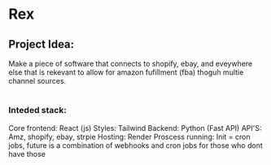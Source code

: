 # Rex

## Project Idea:
Make a piece of software that connects to shopify, ebay, and eveywhere else that is rekevant to allow
for amazon fufillment (fba) thoguh multie channel sources.

#
### Inteded stack:
Core frontend: React (js)
Styles: Tailwind
Backend: Python (Fast API)
API'S: Amz, shopify, ebay, strpie
Hosting: Render
Proscess running: Init = cron jobs, future is a combination of webhooks and cron jobs for those who dont have those
